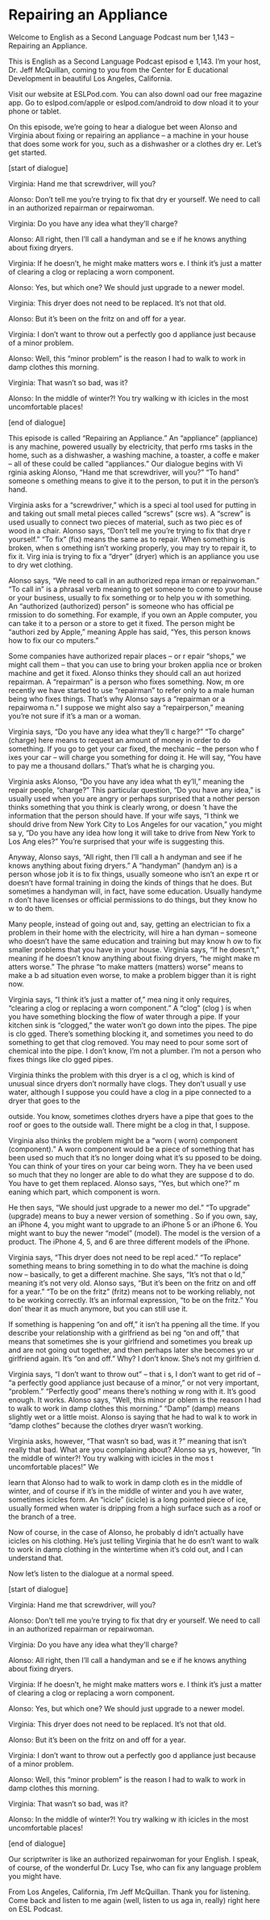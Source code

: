 # Repairing an Appliance

Welcome to English as a Second Language Podcast num ber 1,143 – Repairing an Appliance.

This is English as a Second Language Podcast episod e 1,143. I’m your host, Dr. Jeff McQuillan, coming to you from the Center for E ducational Development in beautiful Los Angeles, California.

Visit our website at ESLPod.com. You can also downl oad our free magazine app. Go to eslpod.com/apple or eslpod.com/android to dow nload it to your phone or tablet.

On this episode, we’re going to hear a dialogue bet ween Alonso and Virginia about fixing or repairing an appliance – a machine in your house that does some work for you, such as a dishwasher or a clothes dry er. Let’s get started.

[start of dialogue]

Virginia: Hand me that screwdriver, will you?

Alonso: Don’t tell me you’re trying to fix that dry er yourself. We need to call in an authorized repairman or repairwoman.

Virginia: Do you have any idea what they’ll charge?

Alonso: All right, then I’ll call a handyman and se e if he knows anything about fixing dryers.

Virginia: If he doesn’t, he might make matters wors e. I think it’s just a matter of clearing a clog or replacing a worn component.

Alonso: Yes, but which one? We should just upgrade to a newer model.

Virginia: This dryer does not need to be replaced. It’s not that old.

Alonso: But it’s been on the fritz on and off for a  year.

Virginia: I don’t want to throw out a perfectly goo d appliance just because of a minor problem.

Alonso: Well, this “minor problem” is the reason I had to walk to work in damp clothes this morning.

Virginia: That wasn’t so bad, was it?

Alonso: In the middle of winter?! You try walking w ith icicles in the most uncomfortable places!

[end of dialogue]

This episode is called “Repairing an Appliance.” An  “appliance” (appliance) is any machine, powered usually by electricity, that perfo rms tasks in the home, such as a dishwasher, a washing machine, a toaster, a coffe e maker – all of these could be called “appliances.” Our dialogue begins with Vi rginia asking Alonso, “Hand me that screwdriver, will you?” “To hand” someone s omething means to give it to the person, to put it in the person’s hand.

Virginia asks for a “screwdriver,” which is a speci al tool used for putting in and taking out small metal pieces called “screws” (scre ws). A “screw” is used usually to connect two pieces of material, such as two piec es of wood in a chair. Alonso says, “Don’t tell me you’re trying to fix that drye r yourself.” “To fix” (fix) means the same as to repair. When something is broken, when s omething isn’t working properly, you may try to repair it, to fix it. Virg inia is trying to fix a “dryer” (dryer) which is an appliance you use to dry wet clothing.

Alonso says, “We need to call in an authorized repa irman or repairwoman.” “To call in” is a phrasal verb meaning to get someone to come to your house or your business, usually to fix something or to help you w ith something. An “authorized (authorized) person” is someone who has official pe rmission to do something. For example, if you own an Apple computer, you can take it to a person or a store to get it fixed. The person might be “authori zed by Apple,” meaning Apple has said, “Yes, this person knows how to fix our co mputers.”

Some companies have authorized repair places – or r epair “shops,” we might call them – that you can use to bring your broken applia nce or broken machine and get it fixed. Alonso thinks they should call an aut horized repairman. A “repairman” is a person who fixes something. Now, m ore recently we have started to use “repairman” to refer only to a male human being who fixes things. That’s why Alonso says a “repairman or a repairwoma n.” I suppose we might also say a “repairperson,” meaning you’re not sure if it’s a man or a woman.

Virginia says, “Do you have any idea what they’ll c harge?” “To charge” (charge) here means to request an amount of money in order to do something. If you go to get your car fixed, the mechanic – the person who f ixes your car – will charge you something for doing it. He will say, “You have to pay me a thousand dollars.” That’s what he is charging you.

Virginia asks Alonso, “Do you have any idea what th ey’ll,” meaning the repair people, “charge?” This particular question, “Do you  have any idea,” is usually used when you are angry or perhaps surprised that a nother person thinks something that you think is clearly wrong, or doesn ’t have the information that the person should have. If your wife says, “I think we should drive from New York City to Los Angeles for our vacation,” you might sa y, “Do you have any idea how long it will take to drive from New York to Los Ang eles?” You’re surprised that your wife is suggesting this.

Anyway, Alonso says, “All right, then I’ll call a h andyman and see if he knows anything about fixing dryers.” A “handyman” (handym an) is a person whose job it is to fix things, usually someone who isn’t an expe rt or doesn’t have formal training in doing the kinds of things that he does.  But sometimes a handyman will, in fact, have some education. Usually handyme n don’t have licenses or official permissions to do things, but they know ho w to do them.

Many people, instead of going out and, say, getting  an electrician to fix a problem in their home with the electricity, will hire a han dyman – someone who doesn’t have the same education and training but may know h ow to fix smaller problems that you have in your house. Virginia says, “If he doesn’t,” meaning if he doesn’t know anything about fixing dryers, “he might make m atters worse.” The phrase “to make matters (matters) worse” means to make a b ad situation even worse, to make a problem bigger than it is right now.

Virginia says, “I think it’s just a matter of,” mea ning it only requires, “clearing a clog or replacing a worn component.” A “clog” (clog ) is when you have something blocking the flow of water through a pipe. If your kitchen sink is “clogged,” the water won’t go down into the pipes. The pipe is clo gged. There’s something blocking it, and sometimes you need to do something  to get that clog removed. You may need to pour some sort of chemical into the  pipe. I don’t know, I’m not a plumber. I’m not a person who fixes things like clo gged pipes.

Virginia thinks the problem with this dryer is a cl og, which is kind of unusual since dryers don’t normally have clogs. They don’t usuall y use water, although I suppose you could have a clog in a pipe connected to a dryer that goes to the

outside. You know, sometimes clothes dryers have a pipe that goes to the roof or goes to the outside wall. There might be a clog in that, I suppose.

Virginia also thinks the problem might be a “worn ( worn) component (component).” A worn component would be a piece of something that has been used so much that it’s no longer doing what it’s su pposed to be doing. You can think of your tires on your car being worn. They ha ve been used so much that they no longer are able to do what they are suppose d to do. You have to get them replaced. Alonso says, “Yes, but which one?” m eaning which part, which component is worn.

He then says, “We should just upgrade to a newer mo del.” “To upgrade” (upgrade) means to buy a newer version of something . So if you own, say, an iPhone 4, you might want to upgrade to an iPhone 5 or an iPhone 6. You might want to buy the newer “model” (model). The model is  the version of a product. The iPhone 4, 5, and 6 are three different models of the iPhone.

Virginia says, “This dryer does not need to be repl aced.” “To replace” something means to bring something in to do what the machine is doing now – basically, to get a different machine. She says, “It’s not that o ld,” meaning it’s not very old. Alonso says, “But it’s been on the fritz on and off  for a year.” “To be on the fritz” (fritz) means not to be working reliably, not to be  working correctly. It’s an informal expression, “to be on the fritz.” You don’ thear it as much anymore, but you can still use it.

If something is happening “on and off,” it isn’t ha ppening all the time. If you describe your relationship with a girlfriend as bei ng “on and off,” that means that sometimes she is your girlfriend and sometimes you break up and are not going out together, and then perhaps later she becomes yo ur girlfriend again. It’s “on and off.” Why? I don’t know. She’s not my girlfrien d.

Virginia says, “I don’t want to throw out” – that i s, I don’t want to get rid of – “a perfectly good appliance just because of a minor,” or not very important, “problem.” “Perfectly good” means there’s nothing w rong with it. It’s good enough. It works. Alonso says, “Well, this minor pr oblem is the reason I had to walk to work in damp clothes this morning.” “Damp” (damp) means slightly wet or a little moist. Alonso is saying that he had to wal k to work in “damp clothes” because the clothes dryer wasn’t working.

Virginia asks, however, “That wasn’t so bad, was it ?” meaning that isn’t really that bad. What are you complaining about? Alonso sa ys, however, “In the middle of winter?! You try walking with icicles in the mos t uncomfortable places!” We

learn that Alonso had to walk to work in damp cloth es in the middle of winter, and of course if it’s in the middle of winter and you h ave water, sometimes icicles form. An “icicle” (icicle) is a long pointed piece of ice, usually formed when water is dripping from a high surface such as a roof or the branch of a tree.

Now of course, in the case of Alonso, he probably d idn’t actually have icicles on his clothing. He’s just telling Virginia that he do esn’t want to walk to work in damp clothing in the wintertime when it’s cold out, and I can understand that.

Now let’s listen to the dialogue at a normal speed.

[start of dialogue]

Virginia: Hand me that screwdriver, will you?

Alonso: Don’t tell me you’re trying to fix that dry er yourself. We need to call in an authorized repairman or repairwoman.

Virginia: Do you have any idea what they’ll charge?

Alonso: All right, then I’ll call a handyman and se e if he knows anything about fixing dryers.

Virginia: If he doesn’t, he might make matters wors e. I think it’s just a matter of clearing a clog or replacing a worn component.

Alonso: Yes, but which one? We should just upgrade to a newer model.

Virginia: This dryer does not need to be replaced. It’s not that old.

Alonso: But it’s been on the fritz on and off for a  year.

Virginia: I don’t want to throw out a perfectly goo d appliance just because of a minor problem.

Alonso: Well, this “minor problem” is the reason I had to walk to work in damp clothes this morning.

Virginia: That wasn’t so bad, was it?

Alonso: In the middle of winter?! You try walking w ith icicles in the most uncomfortable places!

 [end of dialogue]

Our scriptwriter is like an authorized repairwoman for your English. I speak, of course, of the wonderful Dr. Lucy Tse, who can fix any language problem you might have.

From Los Angeles, California, I’m Jeff McQuillan. Thank you for listening. Come back and listen to me again (well, listen to us aga in, really) right here on ESL Podcast.

